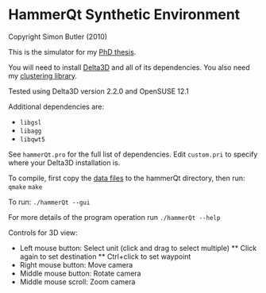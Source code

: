 HammerQt Synthetic Environment
========
Copyright Simon Butler (2010)

This is the simulator for my [PhD thesis](http://simon-butler.com/Thesis). 

You will need to install [Delta3D](http://www.delta3d.org) and all of its dependencies. You also need my [clustering library](http://simon-butler.com/images/2/27/Clustering.tar.gz).

Tested using Delta3D version 2.2.0 and OpenSUSE 12.1

Additional dependencies are:
* `libgsl`
* `libagg`
* `libqwt5`

See `hammerQt.pro` for the full list of dependencies. Edit `custom.pri` to specify where your Delta3D installation is.

To compile, first copy the [data files](http://simon-butler.com/hammerQt-data.tar.gz) to the hammerQt directory, then run:
`qmake`
`make`

To run:
`./hammerQt --gui`

For more details of the program operation run
`./hammerQt --help`

Controls for 3D view:
* Left mouse button: Select unit (click and drag to select multiple) 
** Click again to set destination
** Ctrl+click to set waypoint
* Right mouse button: Move camera
* Middle mouse button: Rotate camera
* Middle mouse scroll: Zoom camera